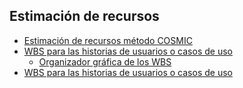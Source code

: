 ## Estimación de recursos

* [Estimación de recursos método COSMIC](https://github.com/RichVR2321/FIS-PROYECTO-2023/blob/PD-4/Estimaci%C3%B3n_Cosmic.md)
* [WBS para las historias de usuarios o casos de uso](https://github.com/RichVR2321/FIS-PROYECTO-2023/blob/PD-4/WBS.md) 
  * [Organizador gráfica de los WBS](https://github.com/RichVR2321/FIS-PROYECTO-2023/blob/PD-4/WPS%20SPRINT%202.png)
* [WBS para las historias de usuarios o casos de uso](https://github.com/RichVR2321/FIS-PROYECTO-2023/blob/PD-4/WBS.md) 




